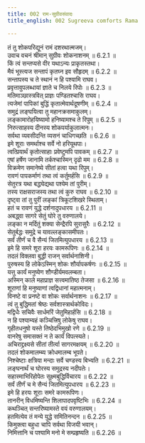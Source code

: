 ```yaml
---
title: 002 राम-सुग्रीवसंवादः
title_english: 002 Sugreeva comforts Rama

---
```

<div class="audioEmbed"  caption="श्रीराम-हरिसीताराममूर्ति-घनपाठिभ्यां वचनम्" src="https://archive.org/download/Ramayana-recitation-Sriram-harisItArAmamUrti-Ghanapaati-v2/Kanda_6/Kanda_6_YK-002-Sugreeva_comforts_Rama.mp3"></div>

तं तु शोकपरिद्यूनं रामं दशरथात्मजम्।  
उवाच वचनं श्रीमान् सुग्रीवः शोकनाशनम् ॥ 6.2.1 ॥   
किं त्वं सन्तप्यसे वीर यथाऽन्यः प्राकृतस्तथा।  
मैवं भूस्त्यज सन्तापं कृतघ्न इव सौहृदम् ॥ 6.2.2 ॥   
सन्तापस्य च ते स्थानं न हि पश्यामि राघव।  
प्रवृत्तावुपलब्धायां ज्ञाते च निलये रिपोः ॥ 6.2.3 ॥   
मतिमाञ्छास्त्रवित् प्राज्ञः पण्डितश्चासि राघव।  
त्यजेमां पापिकां बुद्धिं कृतात्मेवार्थदूषणीम् ॥ 6.2.4 ॥   
समुद्रं लङ्घयित्वा तु महानक्रसमाकुलम्।  
लङ्कामारोहयिष्यामो हनिष्यामश्च ते रिपुम् ॥ 6.2.5 ॥   
निरुत्साहस्य दीनस्य शोकपर्याकुलात्मनः।  
सर्वथा व्यवसीदन्ति व्यसनं चाधिगच्छति ॥ 6.2.6 ॥   
इमे शूराः समर्थाश्च सर्वे नो हरियूथपाः।  
त्वत्प्रियार्थं कृतोत्साहाः प्रवेष्टुमपि पावकम् ॥ 6.2.7 ॥   
एषां हर्षेण जानामि तर्कश्चास्मिन् दृढो मम ॥ 6.2.8 ॥   
विक्रमेण समानेष्ये सीतां हत्वा यथा रिपुम्।  
रावणं पापकर्माणं तथा त्वं कर्तुमर्हसि ॥ 6.2.9 ॥   
सेतुरत्र यथा बद्ध्येद्यथा पश्येम तां पुरीम्।  
तस्य राक्षसराजस्य तथा त्वं कुरु राघव ॥ 6.2.10 ॥   
दृष्ट्वा तां तु पुरीं लङ्कां त्रिकूटशिखरे स्थिताम्।  
हतं च रावणं युद्धे दर्शनादुपधारय ॥ 6.2.11 ॥   
अबद्ध्वा सागरे सेतुं घोरे तु वरुणालये।  
लङ्का न मर्दितुं शक्या सेन्द्रैरपि सुरासुरैः ॥ 6.2.12 ॥   
सेतुर्बद्धः समुद्रे च यावल्लङ्कासमीपतः।  
सर्वं तीर्णं च वै सैन्यं जितमित्युपधारय ॥ 6.2.13 ॥   
इमे हि समरे शूरा हरयः कामरूपिणः ॥ 6.2.14 ॥   
तदलं विक्लवा बुद्धी राजन् सर्वार्थनाशिनी।  
पुरुषस्य हि लोकेऽस्मिन् शोकः शौर्यापकर्षणः ॥ 6.2.15 ॥   
यत्तु कार्यं मनुष्येण शौण्डीर्यमवलम्बता।  
अस्मिन् काले महाप्राज्ञ सत्त्वमातिष्ठ तेजसा ॥ 6.2.16 ॥   
शूराणां हि मनुष्याणां त्वद्विधानां महात्मनाम्।  
विनष्टे वा प्रनष्टे वा शोकः सर्वार्थनाशनः ॥ 6.2.17 ॥   
त्वं तु बुद्धिमतां श्रेष्ठः सर्वशास्त्रार्थकोविदः।  
मद्विधैः सचिवैः सार्धमरिं जेतुमिहार्हसि ॥ 6.2.18 ॥   
न हि पश्याम्यहं कञ्चित्त्रिषु लोकेषु राघव।  
गृहीतधनुषो यस्ते तिष्ठेदभिमुखो रणे ॥ 6.2.19 ॥   
वानरेषु समासक्तं न ते कार्यं विपत्स्यते।  
अचिराद्द्रक्ष्यसे सीतां तीर्त्वा सागरमक्षयम् ॥ 6.2.20 ॥   
तदलं शोकमालम्ब्य क्रोधमालम्ब भूपते।  
निश्चेष्टाः क्षत्रिया मन्दाः सर्वे चण्डस्य बिभ्यति ॥ 6.2.21 ॥   
लङ्घनार्थं च घोरस्य समुद्रस्य नदीपतेः।  
सहास्माभिरिहोपेतः सूक्ष्मबुद्धिर्विचारय ॥ 6.2.22 ॥   
सर्वं तीर्णं च मे सैन्यं जितमित्युपधारय ॥ 6.2.23 ॥   
इमे हि हरयः शूराः समरे कामरूपिणः।  
तानरीन् विधमिष्यन्ति शिलापादपवृष्टिभिः ॥ 6.2.24 ॥   
कथञ्चित् सन्तरिष्यामस्ते वयं वरुणालयम्।  
हतमित्येव तं मन्ये युद्धे समितिनन्दन ॥ 6.2.25 ॥   
किमुक्त्वा बहुधा चापि सर्वथा विजयी भवान्।  
निमित्तानि च पश्यामि मनो मे सम्प्रहृष्यति ॥ 6.2.26 ॥   